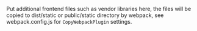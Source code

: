 Put additional frontend files such as vendor libraries here,
the files will be copied to dist/static or public/static directory
by webpack, see webpack.config.js for `CopyWebpackPlugin` settings.

